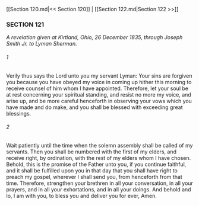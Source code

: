 [[Section 120.md|<< Section 120]]  |  [[Section 122.md|Section 122 >>]]

### SECTION 121

*A revelation given at Kirtland, Ohio, 26 December 1835, through Joseph Smith Jr. to Lyman Sherman.*

###### 1
Verily thus says the Lord unto you my servant Lyman: Your sins are forgiven you because you have obeyed my voice in coming up hither this morning to receive counsel of him whom I have appointed. Therefore, let your soul be at rest concerning your spiritual standing, and resist no more my voice, and arise up, and be more careful henceforth in observing your vows which you have made and do make, and you shall be blessed with exceeding great blessings.

###### 2
Wait patiently until the time when the solemn assembly shall be called of my servants. Then you shall be numbered with the first of my elders, and receive right, by ordination, with the rest of my elders whom I have chosen. Behold, this is the promise of the Father unto you, if you continue faithful, and it shall be fulfilled upon you in that day that you shall have right to preach my gospel, wherever I shall send you, from henceforth from that time. Therefore, strengthen your brethren in all your conversation, in all your prayers, and in all your exhortations, and in all your doings. And behold and lo, I am with you, to bless you and deliver you for ever, Amen.